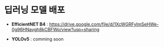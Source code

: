 # 딥러닝 모델 배포

* **EfficientNET B4** : https://drive.google.com/file/d/1XcWGRFyImSeHWe-0g96HNavgh8kCBFWp/view?usp=sharing

* **YOLOv5** : comming soon
